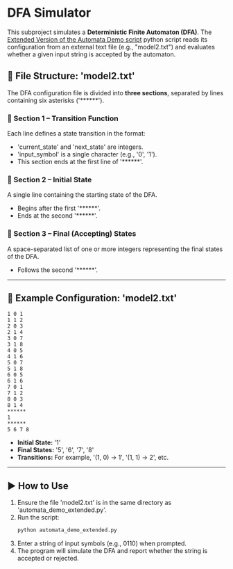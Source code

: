 # DFA Simulator

This subproject simulates a **Deterministic Finite Automaton (DFA)**. The [Extended Version of the Automata Demo script](./automata_demo_extended.py)
python script reads its configuration from an external text file (e.g., "model2.txt") and evaluates whether a given input string is accepted by the automaton.

## 📄 File Structure: 'model2.txt'

The DFA configuration file is divided into **three sections**, separated by lines containing six asterisks ('******').

### 🔹 Section 1 – Transition Function

Each line defines a state transition in the format:


- 'current_state' and 'next_state' are integers.
- 'input_symbol' is a single character (e.g., '0', '1').
- This section ends at the first line of '******'.

### 🔹 Section 2 – Initial State

A single line containing the starting state of the DFA.

- Begins after the first '******'.
- Ends at the second '******'.

### 🔹 Section 3 – Final (Accepting) States

A space-separated list of one or more integers representing the final states of the DFA.

- Follows the second '******'.

---

## 🧪 Example Configuration: 'model2.txt'

```
1 0 1
1 1 2
2 0 3
2 1 4
3 0 7
3 1 8
4 0 5
4 1 6
5 0 7
5 1 8
6 0 5
6 1 6
7 0 1
7 1 2
8 0 3
8 1 4
******
1
******
5 6 7 8
```

- **Initial State:** '1'
- **Final States:** '5', '6', '7', '8'
- **Transitions:** For example, '(1, 0) → 1', '(1, 1) → 2', etc.

---

## ▶️ How to Use

1. Ensure the file 'model2.txt' is in the same directory as 'automata_demo_extended.py'.
2. Run the script:
   ```bash
   python automata_demo_extended.py
3. Enter a string of input symbols (e.g., 0110) when prompted.
4. The program will simulate the DFA and report whether the string is accepted or rejected.
